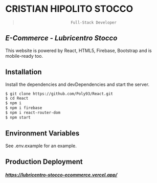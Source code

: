 # CRISTIAN HIPOLITO STOCCO
>                            Full-Stack Developer
## _E-Commerce - Lubricentro Stocco_

This website is powered by React, HTML5, Firebase, Bootstrap and is mobile-ready too.

## Installation

Install the dependencies and devDependencies and start the server.

```sh
$ git clone https://github.com/Poly93/React.git
$ cd React
$ npm i
$ npm i firebase
$ npm i react-router-dom
$ npm start
```
## Environment Variables
See .env.example for an example.

## Production Deployment

##### https://lubricentro-stocco-ecommerce.vercel.app/
